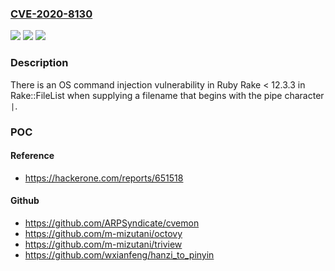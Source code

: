 ### [CVE-2020-8130](https://cve.mitre.org/cgi-bin/cvename.cgi?name=CVE-2020-8130)
![](https://img.shields.io/static/v1?label=Product&message=https%3A%2F%2Fgithub.com%2Fruby%2Fruby&color=blue)
![](https://img.shields.io/static/v1?label=Version&message=Fixed%20in%20Rake%2012.3.3%20&color=brightgreen)
![](https://img.shields.io/static/v1?label=Vulnerability&message=OS%20Command%20Injection%20(CWE-78)&color=brightgreen)

### Description

There is an OS command injection vulnerability in Ruby Rake < 12.3.3 in Rake::FileList when supplying a filename that begins with the pipe character `|`.

### POC

#### Reference
- https://hackerone.com/reports/651518

#### Github
- https://github.com/ARPSyndicate/cvemon
- https://github.com/m-mizutani/octovy
- https://github.com/m-mizutani/triview
- https://github.com/wxianfeng/hanzi_to_pinyin

